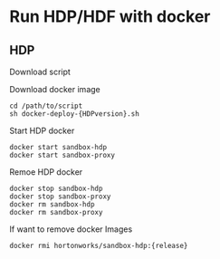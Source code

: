 # Run HDP/HDF with docker

## HDP

Download script

Download docker image

```
cd /path/to/script
sh docker-deploy-{HDPversion}.sh
```

Start HDP docker

```
docker start sandbox-hdp
docker start sandbox-proxy
```

Remoe HDP docker

```
docker stop sandbox-hdp
docker stop sandbox-proxy
docker rm sandbox-hdp
docker rm sandbox-proxy
```

If want to remove docker Images

```
docker rmi hortonworks/sandbox-hdp:{release}
```
